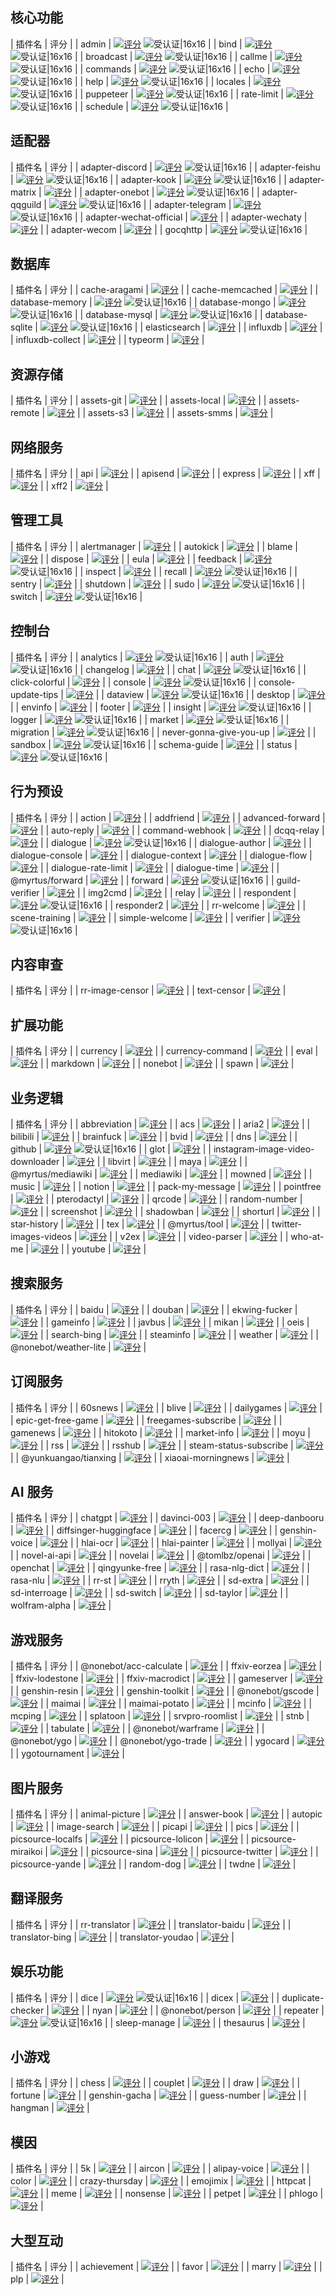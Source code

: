 <a name="core"></a>

## 核心功能

| 插件名 | 评分 |
| admin | [![评分](https://badge.koishi.chat/rating/@koishijs/plugin-admin)](https://www.npmjs.com/package/%40koishijs%2Fplugin-admin) ![受认证|16x16](upload://nEu5NpYObSUxSNq2YszbREIgDoE.png) |
| bind | [![评分](https://badge.koishi.chat/rating/@koishijs/plugin-bind)](https://www.npmjs.com/package/%40koishijs%2Fplugin-bind) ![受认证|16x16](upload://nEu5NpYObSUxSNq2YszbREIgDoE.png) |
| broadcast | [![评分](https://badge.koishi.chat/rating/@koishijs/plugin-broadcast)](https://www.npmjs.com/package/%40koishijs%2Fplugin-broadcast) ![受认证|16x16](upload://nEu5NpYObSUxSNq2YszbREIgDoE.png) |
| callme | [![评分](https://badge.koishi.chat/rating/@koishijs/plugin-callme)](https://www.npmjs.com/package/%40koishijs%2Fplugin-callme) ![受认证|16x16](upload://nEu5NpYObSUxSNq2YszbREIgDoE.png) |
| commands | [![评分](https://badge.koishi.chat/rating/@koishijs/plugin-commands)](https://www.npmjs.com/package/%40koishijs%2Fplugin-commands) ![受认证|16x16](upload://nEu5NpYObSUxSNq2YszbREIgDoE.png) |
| echo | [![评分](https://badge.koishi.chat/rating/@koishijs/plugin-echo)](https://www.npmjs.com/package/%40koishijs%2Fplugin-echo) ![受认证|16x16](upload://nEu5NpYObSUxSNq2YszbREIgDoE.png) |
| help | [![评分](https://badge.koishi.chat/rating/@koishijs/plugin-help)](https://www.npmjs.com/package/%40koishijs%2Fplugin-help) ![受认证|16x16](upload://nEu5NpYObSUxSNq2YszbREIgDoE.png) |
| locales | [![评分](https://badge.koishi.chat/rating/@koishijs/plugin-locales)](https://www.npmjs.com/package/%40koishijs%2Fplugin-locales) ![受认证|16x16](upload://nEu5NpYObSUxSNq2YszbREIgDoE.png) |
| puppeteer | [![评分](https://badge.koishi.chat/rating/koishi-plugin-puppeteer)](https://www.npmjs.com/package/koishi-plugin-puppeteer) ![受认证|16x16](upload://nEu5NpYObSUxSNq2YszbREIgDoE.png) |
| rate-limit | [![评分](https://badge.koishi.chat/rating/@koishijs/plugin-rate-limit)](https://www.npmjs.com/package/%40koishijs%2Fplugin-rate-limit) ![受认证|16x16](upload://nEu5NpYObSUxSNq2YszbREIgDoE.png) |
| schedule | [![评分](https://badge.koishi.chat/rating/@koishijs/plugin-schedule)](https://www.npmjs.com/package/%40koishijs%2Fplugin-schedule) ![受认证|16x16](upload://nEu5NpYObSUxSNq2YszbREIgDoE.png) |

<a name="adapter"></a>

## 适配器

| 插件名 | 评分 |
| adapter-discord | [![评分](https://badge.koishi.chat/rating/@koishijs/plugin-adapter-discord)](https://www.npmjs.com/package/%40koishijs%2Fplugin-adapter-discord) ![受认证|16x16](upload://nEu5NpYObSUxSNq2YszbREIgDoE.png) |
| adapter-feishu | [![评分](https://badge.koishi.chat/rating/@koishijs/plugin-adapter-feishu)](https://www.npmjs.com/package/%40koishijs%2Fplugin-adapter-feishu) ![受认证|16x16](upload://nEu5NpYObSUxSNq2YszbREIgDoE.png) |
| adapter-kook | [![评分](https://badge.koishi.chat/rating/@koishijs/plugin-adapter-kook)](https://www.npmjs.com/package/%40koishijs%2Fplugin-adapter-kook) ![受认证|16x16](upload://nEu5NpYObSUxSNq2YszbREIgDoE.png) |
| adapter-matrix | [![评分](https://badge.koishi.chat/rating/koishi-plugin-adapter-matrix)](https://www.npmjs.com/package/koishi-plugin-adapter-matrix) |
| adapter-onebot | [![评分](https://badge.koishi.chat/rating/@koishijs/plugin-adapter-onebot)](https://www.npmjs.com/package/%40koishijs%2Fplugin-adapter-onebot) ![受认证|16x16](upload://nEu5NpYObSUxSNq2YszbREIgDoE.png) |
| adapter-qqguild | [![评分](https://badge.koishi.chat/rating/@koishijs/plugin-adapter-qqguild)](https://www.npmjs.com/package/%40koishijs%2Fplugin-adapter-qqguild) ![受认证|16x16](upload://nEu5NpYObSUxSNq2YszbREIgDoE.png) |
| adapter-telegram | [![评分](https://badge.koishi.chat/rating/@koishijs/plugin-adapter-telegram)](https://www.npmjs.com/package/%40koishijs%2Fplugin-adapter-telegram) ![受认证|16x16](upload://nEu5NpYObSUxSNq2YszbREIgDoE.png) |
| adapter-wechat-official | [![评分](https://badge.koishi.chat/rating/koishi-plugin-adapter-wechat-official)](https://www.npmjs.com/package/koishi-plugin-adapter-wechat-official) |
| adapter-wechaty | [![评分](https://badge.koishi.chat/rating/koishi-plugin-adapter-wechaty)](https://www.npmjs.com/package/koishi-plugin-adapter-wechaty) |
| adapter-wecom | [![评分](https://badge.koishi.chat/rating/koishi-plugin-adapter-wecom)](https://www.npmjs.com/package/koishi-plugin-adapter-wecom) |
| gocqhttp | [![评分](https://badge.koishi.chat/rating/koishi-plugin-gocqhttp)](https://www.npmjs.com/package/koishi-plugin-gocqhttp) ![受认证|16x16](upload://nEu5NpYObSUxSNq2YszbREIgDoE.png) |

<a name="database"></a>

## 数据库

| 插件名 | 评分 |
| cache-aragami | [![评分](https://badge.koishi.chat/rating/koishi-plugin-cache-aragami)](https://www.npmjs.com/package/koishi-plugin-cache-aragami) |
| cache-memcached | [![评分](https://badge.koishi.chat/rating/koishi-plugin-cache-memcached)](https://www.npmjs.com/package/koishi-plugin-cache-memcached) |
| database-memory | [![评分](https://badge.koishi.chat/rating/@koishijs/plugin-database-memory)](https://www.npmjs.com/package/%40koishijs%2Fplugin-database-memory) ![受认证|16x16](upload://nEu5NpYObSUxSNq2YszbREIgDoE.png) |
| database-mongo | [![评分](https://badge.koishi.chat/rating/@koishijs/plugin-database-mongo)](https://www.npmjs.com/package/%40koishijs%2Fplugin-database-mongo) ![受认证|16x16](upload://nEu5NpYObSUxSNq2YszbREIgDoE.png) |
| database-mysql | [![评分](https://badge.koishi.chat/rating/@koishijs/plugin-database-mysql)](https://www.npmjs.com/package/%40koishijs%2Fplugin-database-mysql) ![受认证|16x16](upload://nEu5NpYObSUxSNq2YszbREIgDoE.png) |
| database-sqlite | [![评分](https://badge.koishi.chat/rating/@koishijs/plugin-database-sqlite)](https://www.npmjs.com/package/%40koishijs%2Fplugin-database-sqlite) ![受认证|16x16](upload://nEu5NpYObSUxSNq2YszbREIgDoE.png) |
| elasticsearch | [![评分](https://badge.koishi.chat/rating/koishi-plugin-elasticsearch)](https://www.npmjs.com/package/koishi-plugin-elasticsearch) |
| influxdb | [![评分](https://badge.koishi.chat/rating/koishi-plugin-influxdb)](https://www.npmjs.com/package/koishi-plugin-influxdb) |
| influxdb-collect | [![评分](https://badge.koishi.chat/rating/koishi-plugin-influxdb-collect)](https://www.npmjs.com/package/koishi-plugin-influxdb-collect) |
| typeorm | [![评分](https://badge.koishi.chat/rating/koishi-plugin-typeorm)](https://www.npmjs.com/package/koishi-plugin-typeorm) |

<a name="assets"></a>

## 资源存储

| 插件名 | 评分 |
| assets-git | [![评分](https://badge.koishi.chat/rating/koishi-plugin-assets-git)](https://www.npmjs.com/package/koishi-plugin-assets-git) |
| assets-local | [![评分](https://badge.koishi.chat/rating/koishi-plugin-assets-local)](https://www.npmjs.com/package/koishi-plugin-assets-local) |
| assets-remote | [![评分](https://badge.koishi.chat/rating/koishi-plugin-assets-remote)](https://www.npmjs.com/package/koishi-plugin-assets-remote) |
| assets-s3 | [![评分](https://badge.koishi.chat/rating/koishi-plugin-assets-s3)](https://www.npmjs.com/package/koishi-plugin-assets-s3) |
| assets-smms | [![评分](https://badge.koishi.chat/rating/koishi-plugin-assets-smms)](https://www.npmjs.com/package/koishi-plugin-assets-smms) |

<a name="network"></a>

## 网络服务

| 插件名 | 评分 |
| api | [![评分](https://badge.koishi.chat/rating/koishi-plugin-api)](https://www.npmjs.com/package/koishi-plugin-api) |
| apisend | [![评分](https://badge.koishi.chat/rating/koishi-plugin-apisend)](https://www.npmjs.com/package/koishi-plugin-apisend) |
| express | [![评分](https://badge.koishi.chat/rating/koishi-plugin-express)](https://www.npmjs.com/package/koishi-plugin-express) |
| xff | [![评分](https://badge.koishi.chat/rating/koishi-plugin-xff)](https://www.npmjs.com/package/koishi-plugin-xff) |
| xff2 | [![评分](https://badge.koishi.chat/rating/koishi-plugin-xff2)](https://www.npmjs.com/package/koishi-plugin-xff2) |

<a name="manage"></a>

## 管理工具

| 插件名 | 评分 |
| alertmanager | [![评分](https://badge.koishi.chat/rating/koishi-plugin-alertmanager)](https://www.npmjs.com/package/koishi-plugin-alertmanager) |
| autokick | [![评分](https://badge.koishi.chat/rating/koishi-plugin-autokick)](https://www.npmjs.com/package/koishi-plugin-autokick) |
| blame | [![评分](https://badge.koishi.chat/rating/koishi-plugin-blame)](https://www.npmjs.com/package/koishi-plugin-blame) |
| dispose | [![评分](https://badge.koishi.chat/rating/koishi-plugin-dispose)](https://www.npmjs.com/package/koishi-plugin-dispose) |
| eula | [![评分](https://badge.koishi.chat/rating/koishi-plugin-eula)](https://www.npmjs.com/package/koishi-plugin-eula) |
| feedback | [![评分](https://badge.koishi.chat/rating/@koishijs/plugin-feedback)](https://www.npmjs.com/package/%40koishijs%2Fplugin-feedback) ![受认证|16x16](upload://nEu5NpYObSUxSNq2YszbREIgDoE.png) |
| inspect | [![评分](https://badge.koishi.chat/rating/koishi-plugin-inspect)](https://www.npmjs.com/package/koishi-plugin-inspect) |
| recall | [![评分](https://badge.koishi.chat/rating/@koishijs/plugin-recall)](https://www.npmjs.com/package/%40koishijs%2Fplugin-recall) ![受认证|16x16](upload://nEu5NpYObSUxSNq2YszbREIgDoE.png) |
| sentry | [![评分](https://badge.koishi.chat/rating/koishi-plugin-sentry)](https://www.npmjs.com/package/koishi-plugin-sentry) |
| shutdown | [![评分](https://badge.koishi.chat/rating/koishi-plugin-shutdown)](https://www.npmjs.com/package/koishi-plugin-shutdown) |
| sudo | [![评分](https://badge.koishi.chat/rating/@koishijs/plugin-sudo)](https://www.npmjs.com/package/%40koishijs%2Fplugin-sudo) ![受认证|16x16](upload://nEu5NpYObSUxSNq2YszbREIgDoE.png) |
| switch | [![评分](https://badge.koishi.chat/rating/@koishijs/plugin-switch)](https://www.npmjs.com/package/%40koishijs%2Fplugin-switch) ![受认证|16x16](upload://nEu5NpYObSUxSNq2YszbREIgDoE.png) |

<a name="console"></a>

## 控制台

| 插件名 | 评分 |
| analytics | [![评分](https://badge.koishi.chat/rating/@koishijs/plugin-analytics)](https://www.npmjs.com/package/%40koishijs%2Fplugin-analytics) ![受认证|16x16](upload://nEu5NpYObSUxSNq2YszbREIgDoE.png) |
| auth | [![评分](https://badge.koishi.chat/rating/@koishijs/plugin-auth)](https://www.npmjs.com/package/%40koishijs%2Fplugin-auth) ![受认证|16x16](upload://nEu5NpYObSUxSNq2YszbREIgDoE.png) |
| changelog | [![评分](https://badge.koishi.chat/rating/koishi-plugin-changelog)](https://www.npmjs.com/package/koishi-plugin-changelog) |
| chat | [![评分](https://badge.koishi.chat/rating/@koishijs/plugin-chat)](https://www.npmjs.com/package/%40koishijs%2Fplugin-chat) ![受认证|16x16](upload://nEu5NpYObSUxSNq2YszbREIgDoE.png) |
| click-colorful | [![评分](https://badge.koishi.chat/rating/koishi-plugin-click-colorful)](https://www.npmjs.com/package/koishi-plugin-click-colorful) |
| console | [![评分](https://badge.koishi.chat/rating/@koishijs/plugin-console)](https://www.npmjs.com/package/%40koishijs%2Fplugin-console) ![受认证|16x16](upload://nEu5NpYObSUxSNq2YszbREIgDoE.png) |
| console-update-tips | [![评分](https://badge.koishi.chat/rating/koishi-plugin-console-update-tips)](https://www.npmjs.com/package/koishi-plugin-console-update-tips) |
| dataview | [![评分](https://badge.koishi.chat/rating/@koishijs/plugin-dataview)](https://www.npmjs.com/package/%40koishijs%2Fplugin-dataview) ![受认证|16x16](upload://nEu5NpYObSUxSNq2YszbREIgDoE.png) |
| desktop | [![评分](https://badge.koishi.chat/rating/koishi-plugin-desktop)](https://www.npmjs.com/package/koishi-plugin-desktop) |
| envinfo | [![评分](https://badge.koishi.chat/rating/koishi-plugin-envinfo)](https://www.npmjs.com/package/koishi-plugin-envinfo) |
| footer | [![评分](https://badge.koishi.chat/rating/koishi-plugin-footer)](https://www.npmjs.com/package/koishi-plugin-footer) |
| insight | [![评分](https://badge.koishi.chat/rating/@koishijs/plugin-insight)](https://www.npmjs.com/package/%40koishijs%2Fplugin-insight) ![受认证|16x16](upload://nEu5NpYObSUxSNq2YszbREIgDoE.png) |
| logger | [![评分](https://badge.koishi.chat/rating/@koishijs/plugin-logger)](https://www.npmjs.com/package/%40koishijs%2Fplugin-logger) ![受认证|16x16](upload://nEu5NpYObSUxSNq2YszbREIgDoE.png) |
| market | [![评分](https://badge.koishi.chat/rating/@koishijs/plugin-market)](https://www.npmjs.com/package/%40koishijs%2Fplugin-market) ![受认证|16x16](upload://nEu5NpYObSUxSNq2YszbREIgDoE.png) |
| migration | [![评分](https://badge.koishi.chat/rating/koishi-plugin-migration)](https://www.npmjs.com/package/koishi-plugin-migration) ![受认证|16x16](upload://nEu5NpYObSUxSNq2YszbREIgDoE.png) |
| never-gonna-give-you-up | [![评分](https://badge.koishi.chat/rating/koishi-plugin-never-gonna-give-you-up)](https://www.npmjs.com/package/koishi-plugin-never-gonna-give-you-up) |
| sandbox | [![评分](https://badge.koishi.chat/rating/@koishijs/plugin-sandbox)](https://www.npmjs.com/package/%40koishijs%2Fplugin-sandbox) ![受认证|16x16](upload://nEu5NpYObSUxSNq2YszbREIgDoE.png) |
| schema-guide | [![评分](https://badge.koishi.chat/rating/koishi-plugin-schema-guide)](https://www.npmjs.com/package/koishi-plugin-schema-guide) |
| status | [![评分](https://badge.koishi.chat/rating/@koishijs/plugin-status)](https://www.npmjs.com/package/%40koishijs%2Fplugin-status) ![受认证|16x16](upload://nEu5NpYObSUxSNq2YszbREIgDoE.png) |

<a name="preset"></a>

## 行为预设

| 插件名 | 评分 |
| action | [![评分](https://badge.koishi.chat/rating/koishi-plugin-action)](https://www.npmjs.com/package/koishi-plugin-action) |
| addfriend | [![评分](https://badge.koishi.chat/rating/koishi-plugin-addfriend)](https://www.npmjs.com/package/koishi-plugin-addfriend) |
| advanced-forward | [![评分](https://badge.koishi.chat/rating/koishi-plugin-advanced-forward)](https://www.npmjs.com/package/koishi-plugin-advanced-forward) |
| auto-reply | [![评分](https://badge.koishi.chat/rating/koishi-plugin-auto-reply)](https://www.npmjs.com/package/koishi-plugin-auto-reply) |
| command-webhook | [![评分](https://badge.koishi.chat/rating/koishi-plugin-command-webhook)](https://www.npmjs.com/package/koishi-plugin-command-webhook) |
| dcqq-relay | [![评分](https://badge.koishi.chat/rating/koishi-plugin-dcqq-relay)](https://www.npmjs.com/package/koishi-plugin-dcqq-relay) |
| dialogue | [![评分](https://badge.koishi.chat/rating/koishi-plugin-dialogue)](https://www.npmjs.com/package/koishi-plugin-dialogue) ![受认证|16x16](upload://nEu5NpYObSUxSNq2YszbREIgDoE.png) |
| dialogue-author | [![评分](https://badge.koishi.chat/rating/koishi-plugin-dialogue-author)](https://www.npmjs.com/package/koishi-plugin-dialogue-author) |
| dialogue-console | [![评分](https://badge.koishi.chat/rating/koishi-plugin-dialogue-console)](https://www.npmjs.com/package/koishi-plugin-dialogue-console) |
| dialogue-context | [![评分](https://badge.koishi.chat/rating/koishi-plugin-dialogue-context)](https://www.npmjs.com/package/koishi-plugin-dialogue-context) |
| dialogue-flow | [![评分](https://badge.koishi.chat/rating/koishi-plugin-dialogue-flow)](https://www.npmjs.com/package/koishi-plugin-dialogue-flow) |
| dialogue-rate-limit | [![评分](https://badge.koishi.chat/rating/koishi-plugin-dialogue-rate-limit)](https://www.npmjs.com/package/koishi-plugin-dialogue-rate-limit) |
| dialogue-time | [![评分](https://badge.koishi.chat/rating/koishi-plugin-dialogue-time)](https://www.npmjs.com/package/koishi-plugin-dialogue-time) |
| @myrtus/forward | [![评分](https://badge.koishi.chat/rating/@myrtus/koishi-plugin-forward)](https://www.npmjs.com/package/%40myrtus%2Fkoishi-plugin-forward) |
| forward | [![评分](https://badge.koishi.chat/rating/koishi-plugin-forward)](https://www.npmjs.com/package/koishi-plugin-forward) ![受认证|16x16](upload://nEu5NpYObSUxSNq2YszbREIgDoE.png) |
| guild-verifier | [![评分](https://badge.koishi.chat/rating/koishi-plugin-guild-verifier)](https://www.npmjs.com/package/koishi-plugin-guild-verifier) |
| img2cmd | [![评分](https://badge.koishi.chat/rating/koishi-plugin-img2cmd)](https://www.npmjs.com/package/koishi-plugin-img2cmd) |
| relay | [![评分](https://badge.koishi.chat/rating/koishi-plugin-relay)](https://www.npmjs.com/package/koishi-plugin-relay) |
| respondent | [![评分](https://badge.koishi.chat/rating/koishi-plugin-respondent)](https://www.npmjs.com/package/koishi-plugin-respondent) ![受认证|16x16](upload://nEu5NpYObSUxSNq2YszbREIgDoE.png) |
| responder2 | [![评分](https://badge.koishi.chat/rating/koishi-plugin-responder2)](https://www.npmjs.com/package/koishi-plugin-responder2) |
| rr-welcome | [![评分](https://badge.koishi.chat/rating/koishi-plugin-rr-welcome)](https://www.npmjs.com/package/koishi-plugin-rr-welcome) |
| scene-training | [![评分](https://badge.koishi.chat/rating/koishi-plugin-scene-training)](https://www.npmjs.com/package/koishi-plugin-scene-training) |
| simple-welcome | [![评分](https://badge.koishi.chat/rating/koishi-plugin-simple-welcome)](https://www.npmjs.com/package/koishi-plugin-simple-welcome) |
| verifier | [![评分](https://badge.koishi.chat/rating/@koishijs/plugin-verifier)](https://www.npmjs.com/package/%40koishijs%2Fplugin-verifier) ![受认证|16x16](upload://nEu5NpYObSUxSNq2YszbREIgDoE.png) |

<a name="censor"></a>

## 内容审查

| 插件名 | 评分 |
| rr-image-censor | [![评分](https://badge.koishi.chat/rating/koishi-plugin-rr-image-censor)](https://www.npmjs.com/package/koishi-plugin-rr-image-censor) |
| text-censor | [![评分](https://badge.koishi.chat/rating/koishi-plugin-text-censor)](https://www.npmjs.com/package/koishi-plugin-text-censor) |

<a name="extension"></a>

## 扩展功能

| 插件名 | 评分 |
| currency | [![评分](https://badge.koishi.chat/rating/koishi-plugin-currency)](https://www.npmjs.com/package/koishi-plugin-currency) |
| currency-command | [![评分](https://badge.koishi.chat/rating/koishi-plugin-currency-command)](https://www.npmjs.com/package/koishi-plugin-currency-command) |
| eval | [![评分](https://badge.koishi.chat/rating/koishi-plugin-eval)](https://www.npmjs.com/package/koishi-plugin-eval) |
| markdown | [![评分](https://badge.koishi.chat/rating/koishi-plugin-markdown)](https://www.npmjs.com/package/koishi-plugin-markdown) |
| nonebot | [![评分](https://badge.koishi.chat/rating/koishi-plugin-nonebot)](https://www.npmjs.com/package/koishi-plugin-nonebot) |
| spawn | [![评分](https://badge.koishi.chat/rating/koishi-plugin-spawn)](https://www.npmjs.com/package/koishi-plugin-spawn) |

<a name="tools"></a>

## 业务逻辑

| 插件名 | 评分 |
| abbreviation | [![评分](https://badge.koishi.chat/rating/koishi-plugin-abbreviation)](https://www.npmjs.com/package/koishi-plugin-abbreviation) |
| acs | [![评分](https://badge.koishi.chat/rating/koishi-plugin-acs)](https://www.npmjs.com/package/koishi-plugin-acs) |
| aria2 | [![评分](https://badge.koishi.chat/rating/koishi-plugin-aria2)](https://www.npmjs.com/package/koishi-plugin-aria2) |
| bilibili | [![评分](https://badge.koishi.chat/rating/koishi-plugin-bilibili)](https://www.npmjs.com/package/koishi-plugin-bilibili) |
| brainfuck | [![评分](https://badge.koishi.chat/rating/koishi-plugin-brainfuck)](https://www.npmjs.com/package/koishi-plugin-brainfuck) |
| bvid | [![评分](https://badge.koishi.chat/rating/koishi-plugin-bvid)](https://www.npmjs.com/package/koishi-plugin-bvid) |
| dns | [![评分](https://badge.koishi.chat/rating/koishi-plugin-dns)](https://www.npmjs.com/package/koishi-plugin-dns) |
| github | [![评分](https://badge.koishi.chat/rating/koishi-plugin-github)](https://www.npmjs.com/package/koishi-plugin-github) ![受认证|16x16](upload://nEu5NpYObSUxSNq2YszbREIgDoE.png) |
| glot | [![评分](https://badge.koishi.chat/rating/koishi-plugin-glot)](https://www.npmjs.com/package/koishi-plugin-glot) |
| instagram-image-video-downloader | [![评分](https://badge.koishi.chat/rating/koishi-plugin-instagram-image-video-downloader)](https://www.npmjs.com/package/koishi-plugin-instagram-image-video-downloader) |
| libvirt | [![评分](https://badge.koishi.chat/rating/koishi-plugin-libvirt)](https://www.npmjs.com/package/koishi-plugin-libvirt) |
| maya | [![评分](https://badge.koishi.chat/rating/koishi-plugin-maya)](https://www.npmjs.com/package/koishi-plugin-maya) |
| @myrtus/mediawiki | [![评分](https://badge.koishi.chat/rating/@myrtus/koishi-plugin-mediawiki)](https://www.npmjs.com/package/%40myrtus%2Fkoishi-plugin-mediawiki) |
| mediawiki | [![评分](https://badge.koishi.chat/rating/koishi-plugin-mediawiki)](https://www.npmjs.com/package/koishi-plugin-mediawiki) |
| mowned | [![评分](https://badge.koishi.chat/rating/koishi-plugin-mowned)](https://www.npmjs.com/package/koishi-plugin-mowned) |
| music | [![评分](https://badge.koishi.chat/rating/koishi-plugin-music)](https://www.npmjs.com/package/koishi-plugin-music) |
| notion | [![评分](https://badge.koishi.chat/rating/koishi-plugin-notion)](https://www.npmjs.com/package/koishi-plugin-notion) |
| pack-my-message | [![评分](https://badge.koishi.chat/rating/koishi-plugin-pack-my-message)](https://www.npmjs.com/package/koishi-plugin-pack-my-message) |
| pointfree | [![评分](https://badge.koishi.chat/rating/koishi-plugin-pointfree)](https://www.npmjs.com/package/koishi-plugin-pointfree) |
| pterodactyl | [![评分](https://badge.koishi.chat/rating/koishi-plugin-pterodactyl)](https://www.npmjs.com/package/koishi-plugin-pterodactyl) |
| qrcode | [![评分](https://badge.koishi.chat/rating/koishi-plugin-qrcode)](https://www.npmjs.com/package/koishi-plugin-qrcode) |
| random-number | [![评分](https://badge.koishi.chat/rating/koishi-plugin-random-number)](https://www.npmjs.com/package/koishi-plugin-random-number) |
| screenshot | [![评分](https://badge.koishi.chat/rating/koishi-plugin-screenshot)](https://www.npmjs.com/package/koishi-plugin-screenshot) |
| shadowban | [![评分](https://badge.koishi.chat/rating/koishi-plugin-shadowban)](https://www.npmjs.com/package/koishi-plugin-shadowban) |
| shorturl | [![评分](https://badge.koishi.chat/rating/koishi-plugin-shorturl)](https://www.npmjs.com/package/koishi-plugin-shorturl) |
| star-history | [![评分](https://badge.koishi.chat/rating/koishi-plugin-star-history)](https://www.npmjs.com/package/koishi-plugin-star-history) |
| tex | [![评分](https://badge.koishi.chat/rating/koishi-plugin-tex)](https://www.npmjs.com/package/koishi-plugin-tex) |
| @myrtus/tool | [![评分](https://badge.koishi.chat/rating/@myrtus/koishi-plugin-tool)](https://www.npmjs.com/package/%40myrtus%2Fkoishi-plugin-tool) |
| twitter-images-videos | [![评分](https://badge.koishi.chat/rating/koishi-plugin-twitter-images-videos)](https://www.npmjs.com/package/koishi-plugin-twitter-images-videos) |
| v2ex | [![评分](https://badge.koishi.chat/rating/koishi-plugin-v2ex)](https://www.npmjs.com/package/koishi-plugin-v2ex) |
| video-parser | [![评分](https://badge.koishi.chat/rating/koishi-plugin-video-parser)](https://www.npmjs.com/package/koishi-plugin-video-parser) |
| who-at-me | [![评分](https://badge.koishi.chat/rating/koishi-plugin-who-at-me)](https://www.npmjs.com/package/koishi-plugin-who-at-me) |
| youtube | [![评分](https://badge.koishi.chat/rating/koishi-plugin-youtube)](https://www.npmjs.com/package/koishi-plugin-youtube) |

<a name="search"></a>

## 搜索服务

| 插件名 | 评分 |
| baidu | [![评分](https://badge.koishi.chat/rating/koishi-plugin-baidu)](https://www.npmjs.com/package/koishi-plugin-baidu) |
| douban | [![评分](https://badge.koishi.chat/rating/koishi-plugin-douban)](https://www.npmjs.com/package/koishi-plugin-douban) |
| ekwing-fucker | [![评分](https://badge.koishi.chat/rating/koishi-plugin-ekwing-fucker)](https://www.npmjs.com/package/koishi-plugin-ekwing-fucker) |
| gameinfo | [![评分](https://badge.koishi.chat/rating/koishi-plugin-gameinfo)](https://www.npmjs.com/package/koishi-plugin-gameinfo) |
| javbus | [![评分](https://badge.koishi.chat/rating/koishi-plugin-javbus)](https://www.npmjs.com/package/koishi-plugin-javbus) |
| mikan | [![评分](https://badge.koishi.chat/rating/koishi-plugin-mikan)](https://www.npmjs.com/package/koishi-plugin-mikan) |
| oeis | [![评分](https://badge.koishi.chat/rating/koishi-plugin-oeis)](https://www.npmjs.com/package/koishi-plugin-oeis) |
| search-bing | [![评分](https://badge.koishi.chat/rating/koishi-plugin-search-bing)](https://www.npmjs.com/package/koishi-plugin-search-bing) |
| steaminfo | [![评分](https://badge.koishi.chat/rating/koishi-plugin-steaminfo)](https://www.npmjs.com/package/koishi-plugin-steaminfo) |
| weather | [![评分](https://badge.koishi.chat/rating/koishi-plugin-weather)](https://www.npmjs.com/package/koishi-plugin-weather) |
| @nonebot/weather-lite | [![评分](https://badge.koishi.chat/rating/@nonebot/koishi-plugin-weather-lite)](https://www.npmjs.com/package/%40nonebot%2Fkoishi-plugin-weather-lite) |

<a name="subscribe"></a>

## 订阅服务

| 插件名 | 评分 |
| 60snews | [![评分](https://badge.koishi.chat/rating/koishi-plugin-60snews)](https://www.npmjs.com/package/koishi-plugin-60snews) |
| blive | [![评分](https://badge.koishi.chat/rating/koishi-plugin-blive)](https://www.npmjs.com/package/koishi-plugin-blive) |
| dailygames | [![评分](https://badge.koishi.chat/rating/koishi-plugin-dailygames)](https://www.npmjs.com/package/koishi-plugin-dailygames) |
| epic-get-free-game | [![评分](https://badge.koishi.chat/rating/koishi-plugin-epic-get-free-game)](https://www.npmjs.com/package/koishi-plugin-epic-get-free-game) |
| freegames-subscribe | [![评分](https://badge.koishi.chat/rating/koishi-plugin-freegames-subscribe)](https://www.npmjs.com/package/koishi-plugin-freegames-subscribe) |
| gamenews | [![评分](https://badge.koishi.chat/rating/koishi-plugin-gamenews)](https://www.npmjs.com/package/koishi-plugin-gamenews) |
| hitokoto | [![评分](https://badge.koishi.chat/rating/koishi-plugin-hitokoto)](https://www.npmjs.com/package/koishi-plugin-hitokoto) |
| market-info | [![评分](https://badge.koishi.chat/rating/koishi-plugin-market-info)](https://www.npmjs.com/package/koishi-plugin-market-info) |
| moyu | [![评分](https://badge.koishi.chat/rating/koishi-plugin-moyu)](https://www.npmjs.com/package/koishi-plugin-moyu) |
| rss | [![评分](https://badge.koishi.chat/rating/koishi-plugin-rss)](https://www.npmjs.com/package/koishi-plugin-rss) |
| rsshub | [![评分](https://badge.koishi.chat/rating/koishi-plugin-rsshub)](https://www.npmjs.com/package/koishi-plugin-rsshub) |
| steam-status-subscribe | [![评分](https://badge.koishi.chat/rating/koishi-plugin-steam-status-subscribe)](https://www.npmjs.com/package/koishi-plugin-steam-status-subscribe) |
| @yunkuangao/tianxing | [![评分](https://badge.koishi.chat/rating/@yunkuangao/koishi-plugin-tianxing)](https://www.npmjs.com/package/%40yunkuangao%2Fkoishi-plugin-tianxing) |
| xiaoai-morningnews | [![评分](https://badge.koishi.chat/rating/koishi-plugin-xiaoai-morningnews)](https://www.npmjs.com/package/koishi-plugin-xiaoai-morningnews) |

<a name="ai"></a>

## AI 服务

| 插件名 | 评分 |
| chatgpt | [![评分](https://badge.koishi.chat/rating/koishi-plugin-chatgpt)](https://www.npmjs.com/package/koishi-plugin-chatgpt) |
| davinci-003 | [![评分](https://badge.koishi.chat/rating/koishi-plugin-davinci-003)](https://www.npmjs.com/package/koishi-plugin-davinci-003) |
| deep-danbooru | [![评分](https://badge.koishi.chat/rating/koishi-plugin-deep-danbooru)](https://www.npmjs.com/package/koishi-plugin-deep-danbooru) |
| diffsinger-huggingface | [![评分](https://badge.koishi.chat/rating/koishi-plugin-diffsinger-huggingface)](https://www.npmjs.com/package/koishi-plugin-diffsinger-huggingface) |
| facercg | [![评分](https://badge.koishi.chat/rating/koishi-plugin-facercg)](https://www.npmjs.com/package/koishi-plugin-facercg) |
| genshin-voice | [![评分](https://badge.koishi.chat/rating/koishi-plugin-genshin-voice)](https://www.npmjs.com/package/koishi-plugin-genshin-voice) |
| hlai-ocr | [![评分](https://badge.koishi.chat/rating/koishi-plugin-hlai-ocr)](https://www.npmjs.com/package/koishi-plugin-hlai-ocr) |
| hlai-painter | [![评分](https://badge.koishi.chat/rating/koishi-plugin-hlai-painter)](https://www.npmjs.com/package/koishi-plugin-hlai-painter) |
| mollyai | [![评分](https://badge.koishi.chat/rating/koishi-plugin-mollyai)](https://www.npmjs.com/package/koishi-plugin-mollyai) |
| novel-ai-api | [![评分](https://badge.koishi.chat/rating/koishi-plugin-novel-ai-api)](https://www.npmjs.com/package/koishi-plugin-novel-ai-api) |
| novelai | [![评分](https://badge.koishi.chat/rating/koishi-plugin-novelai)](https://www.npmjs.com/package/koishi-plugin-novelai) |
| @tomlbz/openai | [![评分](https://badge.koishi.chat/rating/@tomlbz/koishi-plugin-openai)](https://www.npmjs.com/package/%40tomlbz%2Fkoishi-plugin-openai) |
| openchat | [![评分](https://badge.koishi.chat/rating/koishi-plugin-openchat)](https://www.npmjs.com/package/koishi-plugin-openchat) |
| qingyunke-free | [![评分](https://badge.koishi.chat/rating/koishi-plugin-qingyunke-free)](https://www.npmjs.com/package/koishi-plugin-qingyunke-free) |
| rasa-nlg-dict | [![评分](https://badge.koishi.chat/rating/koishi-plugin-rasa-nlg-dict)](https://www.npmjs.com/package/koishi-plugin-rasa-nlg-dict) |
| rasa-nlu | [![评分](https://badge.koishi.chat/rating/koishi-plugin-rasa-nlu)](https://www.npmjs.com/package/koishi-plugin-rasa-nlu) |
| rr-st | [![评分](https://badge.koishi.chat/rating/koishi-plugin-rr-st)](https://www.npmjs.com/package/koishi-plugin-rr-st) |
| rryth | [![评分](https://badge.koishi.chat/rating/koishi-plugin-rryth)](https://www.npmjs.com/package/koishi-plugin-rryth) |
| sd-extra | [![评分](https://badge.koishi.chat/rating/koishi-plugin-sd-extra)](https://www.npmjs.com/package/koishi-plugin-sd-extra) |
| sd-interroage | [![评分](https://badge.koishi.chat/rating/koishi-plugin-sd-interroage)](https://www.npmjs.com/package/koishi-plugin-sd-interroage) |
| sd-switch | [![评分](https://badge.koishi.chat/rating/koishi-plugin-sd-switch)](https://www.npmjs.com/package/koishi-plugin-sd-switch) |
| sd-taylor | [![评分](https://badge.koishi.chat/rating/koishi-plugin-sd-taylor)](https://www.npmjs.com/package/koishi-plugin-sd-taylor) |
| wolfram-alpha | [![评分](https://badge.koishi.chat/rating/koishi-plugin-wolfram-alpha)](https://www.npmjs.com/package/koishi-plugin-wolfram-alpha) |

<a name="gametool"></a>

## 游戏服务

| 插件名 | 评分 |
| @nonebot/acc-calculate | [![评分](https://badge.koishi.chat/rating/@nonebot/koishi-plugin-acc-calculate)](https://www.npmjs.com/package/%40nonebot%2Fkoishi-plugin-acc-calculate) |
| ffxiv-eorzea | [![评分](https://badge.koishi.chat/rating/koishi-plugin-ffxiv-eorzea)](https://www.npmjs.com/package/koishi-plugin-ffxiv-eorzea) |
| ffxiv-lodestone | [![评分](https://badge.koishi.chat/rating/koishi-plugin-ffxiv-lodestone)](https://www.npmjs.com/package/koishi-plugin-ffxiv-lodestone) |
| ffxiv-macrodict | [![评分](https://badge.koishi.chat/rating/koishi-plugin-ffxiv-macrodict)](https://www.npmjs.com/package/koishi-plugin-ffxiv-macrodict) |
| gameserver | [![评分](https://badge.koishi.chat/rating/koishi-plugin-gameserver)](https://www.npmjs.com/package/koishi-plugin-gameserver) |
| genshin-resin | [![评分](https://badge.koishi.chat/rating/koishi-plugin-genshin-resin)](https://www.npmjs.com/package/koishi-plugin-genshin-resin) |
| genshin-toolkit | [![评分](https://badge.koishi.chat/rating/koishi-plugin-genshin-toolkit)](https://www.npmjs.com/package/koishi-plugin-genshin-toolkit) |
| @nonebot/gscode | [![评分](https://badge.koishi.chat/rating/@nonebot/koishi-plugin-gscode)](https://www.npmjs.com/package/%40nonebot%2Fkoishi-plugin-gscode) |
| maimai | [![评分](https://badge.koishi.chat/rating/koishi-plugin-maimai)](https://www.npmjs.com/package/koishi-plugin-maimai) |
| maimai-potato | [![评分](https://badge.koishi.chat/rating/koishi-plugin-maimai-potato)](https://www.npmjs.com/package/koishi-plugin-maimai-potato) |
| mcinfo | [![评分](https://badge.koishi.chat/rating/koishi-plugin-mcinfo)](https://www.npmjs.com/package/koishi-plugin-mcinfo) |
| mcping | [![评分](https://badge.koishi.chat/rating/koishi-plugin-mcping)](https://www.npmjs.com/package/koishi-plugin-mcping) |
| splatoon | [![评分](https://badge.koishi.chat/rating/koishi-plugin-splatoon)](https://www.npmjs.com/package/koishi-plugin-splatoon) |
| srvpro-roomlist | [![评分](https://badge.koishi.chat/rating/koishi-plugin-srvpro-roomlist)](https://www.npmjs.com/package/koishi-plugin-srvpro-roomlist) |
| stnb | [![评分](https://badge.koishi.chat/rating/koishi-plugin-stnb)](https://www.npmjs.com/package/koishi-plugin-stnb) |
| tabulate | [![评分](https://badge.koishi.chat/rating/koishi-plugin-tabulate)](https://www.npmjs.com/package/koishi-plugin-tabulate) |
| @nonebot/warframe | [![评分](https://badge.koishi.chat/rating/@nonebot/koishi-plugin-warframe)](https://www.npmjs.com/package/%40nonebot%2Fkoishi-plugin-warframe) |
| @nonebot/ygo | [![评分](https://badge.koishi.chat/rating/@nonebot/koishi-plugin-ygo)](https://www.npmjs.com/package/%40nonebot%2Fkoishi-plugin-ygo) |
| @nonebot/ygo-trade | [![评分](https://badge.koishi.chat/rating/@nonebot/koishi-plugin-ygo-trade)](https://www.npmjs.com/package/%40nonebot%2Fkoishi-plugin-ygo-trade) |
| ygocard | [![评分](https://badge.koishi.chat/rating/koishi-plugin-ygocard)](https://www.npmjs.com/package/koishi-plugin-ygocard) |
| ygotournament | [![评分](https://badge.koishi.chat/rating/koishi-plugin-ygotournament)](https://www.npmjs.com/package/koishi-plugin-ygotournament) |

<a name="image"></a>

## 图片服务

| 插件名 | 评分 |
| animal-picture | [![评分](https://badge.koishi.chat/rating/koishi-plugin-animal-picture)](https://www.npmjs.com/package/koishi-plugin-animal-picture) |
| answer-book | [![评分](https://badge.koishi.chat/rating/koishi-plugin-answer-book)](https://www.npmjs.com/package/koishi-plugin-answer-book) |
| autopic | [![评分](https://badge.koishi.chat/rating/koishi-plugin-autopic)](https://www.npmjs.com/package/koishi-plugin-autopic) |
| image-search | [![评分](https://badge.koishi.chat/rating/koishi-plugin-image-search)](https://www.npmjs.com/package/koishi-plugin-image-search) |
| picapi | [![评分](https://badge.koishi.chat/rating/koishi-plugin-picapi)](https://www.npmjs.com/package/koishi-plugin-picapi) |
| pics | [![评分](https://badge.koishi.chat/rating/koishi-plugin-pics)](https://www.npmjs.com/package/koishi-plugin-pics) |
| picsource-localfs | [![评分](https://badge.koishi.chat/rating/koishi-plugin-picsource-localfs)](https://www.npmjs.com/package/koishi-plugin-picsource-localfs) |
| picsource-lolicon | [![评分](https://badge.koishi.chat/rating/koishi-plugin-picsource-lolicon)](https://www.npmjs.com/package/koishi-plugin-picsource-lolicon) |
| picsource-miraikoi | [![评分](https://badge.koishi.chat/rating/koishi-plugin-picsource-miraikoi)](https://www.npmjs.com/package/koishi-plugin-picsource-miraikoi) |
| picsource-sina | [![评分](https://badge.koishi.chat/rating/koishi-plugin-picsource-sina)](https://www.npmjs.com/package/koishi-plugin-picsource-sina) |
| picsource-twitter | [![评分](https://badge.koishi.chat/rating/koishi-plugin-picsource-twitter)](https://www.npmjs.com/package/koishi-plugin-picsource-twitter) |
| picsource-yande | [![评分](https://badge.koishi.chat/rating/koishi-plugin-picsource-yande)](https://www.npmjs.com/package/koishi-plugin-picsource-yande) |
| random-dog | [![评分](https://badge.koishi.chat/rating/koishi-plugin-random-dog)](https://www.npmjs.com/package/koishi-plugin-random-dog) |
| twdne | [![评分](https://badge.koishi.chat/rating/koishi-plugin-twdne)](https://www.npmjs.com/package/koishi-plugin-twdne) |

<a name="translator"></a>

## 翻译服务

| 插件名 | 评分 |
| rr-translator | [![评分](https://badge.koishi.chat/rating/koishi-plugin-rr-translator)](https://www.npmjs.com/package/koishi-plugin-rr-translator) |
| translator-baidu | [![评分](https://badge.koishi.chat/rating/koishi-plugin-translator-baidu)](https://www.npmjs.com/package/koishi-plugin-translator-baidu) |
| translator-bing | [![评分](https://badge.koishi.chat/rating/koishi-plugin-translator-bing)](https://www.npmjs.com/package/koishi-plugin-translator-bing) |
| translator-youdao | [![评分](https://badge.koishi.chat/rating/koishi-plugin-translator-youdao)](https://www.npmjs.com/package/koishi-plugin-translator-youdao) |

<a name="entertainment"></a>

## 娱乐功能

| 插件名 | 评分 |
| dice | [![评分](https://badge.koishi.chat/rating/koishi-plugin-dice)](https://www.npmjs.com/package/koishi-plugin-dice) ![受认证|16x16](upload://nEu5NpYObSUxSNq2YszbREIgDoE.png) |
| dicex | [![评分](https://badge.koishi.chat/rating/koishi-plugin-dicex)](https://www.npmjs.com/package/koishi-plugin-dicex) |
| duplicate-checker | [![评分](https://badge.koishi.chat/rating/koishi-plugin-duplicate-checker)](https://www.npmjs.com/package/koishi-plugin-duplicate-checker) |
| nyan | [![评分](https://badge.koishi.chat/rating/koishi-plugin-nyan)](https://www.npmjs.com/package/koishi-plugin-nyan) |
| @nonebot/person | [![评分](https://badge.koishi.chat/rating/@nonebot/koishi-plugin-person)](https://www.npmjs.com/package/%40nonebot%2Fkoishi-plugin-person) |
| repeater | [![评分](https://badge.koishi.chat/rating/koishi-plugin-repeater)](https://www.npmjs.com/package/koishi-plugin-repeater) ![受认证|16x16](upload://nEu5NpYObSUxSNq2YszbREIgDoE.png) |
| sleep-manage | [![评分](https://badge.koishi.chat/rating/koishi-plugin-sleep-manage)](https://www.npmjs.com/package/koishi-plugin-sleep-manage) |
| thesaurus | [![评分](https://badge.koishi.chat/rating/koishi-plugin-thesaurus)](https://www.npmjs.com/package/koishi-plugin-thesaurus) |

<a name="minigame"></a>

## 小游戏

| 插件名 | 评分 |
| chess | [![评分](https://badge.koishi.chat/rating/koishi-plugin-chess)](https://www.npmjs.com/package/koishi-plugin-chess) |
| couplet | [![评分](https://badge.koishi.chat/rating/koishi-plugin-couplet)](https://www.npmjs.com/package/koishi-plugin-couplet) |
| draw | [![评分](https://badge.koishi.chat/rating/koishi-plugin-draw)](https://www.npmjs.com/package/koishi-plugin-draw) |
| fortune | [![评分](https://badge.koishi.chat/rating/koishi-plugin-fortune)](https://www.npmjs.com/package/koishi-plugin-fortune) |
| genshin-gacha | [![评分](https://badge.koishi.chat/rating/koishi-plugin-genshin-gacha)](https://www.npmjs.com/package/koishi-plugin-genshin-gacha) |
| guess-number | [![评分](https://badge.koishi.chat/rating/koishi-plugin-guess-number)](https://www.npmjs.com/package/koishi-plugin-guess-number) |
| hangman | [![评分](https://badge.koishi.chat/rating/koishi-plugin-hangman)](https://www.npmjs.com/package/koishi-plugin-hangman) |

<a name="meme"></a>

## 模因

| 插件名 | 评分 |
| 5k | [![评分](https://badge.koishi.chat/rating/koishi-plugin-5k)](https://www.npmjs.com/package/koishi-plugin-5k) |
| aircon | [![评分](https://badge.koishi.chat/rating/koishi-plugin-aircon)](https://www.npmjs.com/package/koishi-plugin-aircon) |
| alipay-voice | [![评分](https://badge.koishi.chat/rating/koishi-plugin-alipay-voice)](https://www.npmjs.com/package/koishi-plugin-alipay-voice) |
| color | [![评分](https://badge.koishi.chat/rating/koishi-plugin-color)](https://www.npmjs.com/package/koishi-plugin-color) |
| crazy-thursday | [![评分](https://badge.koishi.chat/rating/koishi-plugin-crazy-thursday)](https://www.npmjs.com/package/koishi-plugin-crazy-thursday) |
| emojimix | [![评分](https://badge.koishi.chat/rating/koishi-plugin-emojimix)](https://www.npmjs.com/package/koishi-plugin-emojimix) |
| httpcat | [![评分](https://badge.koishi.chat/rating/koishi-plugin-httpcat)](https://www.npmjs.com/package/koishi-plugin-httpcat) |
| meme | [![评分](https://badge.koishi.chat/rating/koishi-plugin-meme)](https://www.npmjs.com/package/koishi-plugin-meme) |
| nonsense | [![评分](https://badge.koishi.chat/rating/koishi-plugin-nonsense)](https://www.npmjs.com/package/koishi-plugin-nonsense) |
| petpet | [![评分](https://badge.koishi.chat/rating/koishi-plugin-petpet)](https://www.npmjs.com/package/koishi-plugin-petpet) |
| phlogo | [![评分](https://badge.koishi.chat/rating/koishi-plugin-phlogo)](https://www.npmjs.com/package/koishi-plugin-phlogo) |

<a name="adventure"></a>

## 大型互动

| 插件名 | 评分 |
| achievement | [![评分](https://badge.koishi.chat/rating/koishi-plugin-achievement)](https://www.npmjs.com/package/koishi-plugin-achievement) |
| favor | [![评分](https://badge.koishi.chat/rating/koishi-plugin-favor)](https://www.npmjs.com/package/koishi-plugin-favor) |
| marry | [![评分](https://badge.koishi.chat/rating/koishi-plugin-marry)](https://www.npmjs.com/package/koishi-plugin-marry) |
| plp | [![评分](https://badge.koishi.chat/rating/koishi-plugin-plp)](https://www.npmjs.com/package/koishi-plugin-plp) |

